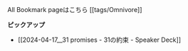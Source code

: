 
All Bookmark pageはこちら [[tags/Omnivore]]

**ピックアップ**
- [[2024-04-17__31 promises - 31の約束 - Speaker Deck]]
  